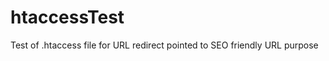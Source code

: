 htaccessTest
============

Test of .htaccess file for URL redirect pointed to SEO friendly URL purpose
